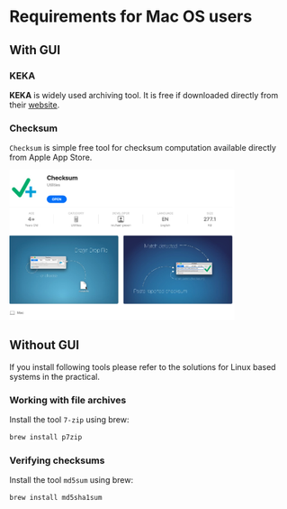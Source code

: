 # Requirements for Mac OS users

## With GUI

### KEKA

**KEKA** is widely used archiving tool. It is free if downloaded directly from their [website](https://www.keka.io/en/).
### Checksum

`Checksum` is simple free tool for checksum computation available directly from Apple App Store.

<img src="./img/../../img/mac_checksums-apple-store.png" width=400>

## Without GUI

If you install following tools please refer to the solutions for Linux based systems in the practical.
### Working with file archives

Install the tool `7-zip` using brew:

```bash
brew install p7zip
```

### Verifying checksums

Install the tool `md5sum` using brew:

```bash
brew install md5sha1sum
```
